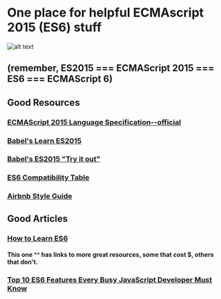 # One place for helpful ECMAscript 2015 (ES6) stuff
![alt text](http://sub1.kevinchisholm.com/blog/images/ecmascript6-logo.png "ES6")
## (remember, ES2015 === ECMAScript 2015 === ES6 === ECMAScript 6)

## Good Resources
### [ECMAScript 2015 Language Specification--official](http://www.ecma-international.org/ecma-262/6.0/index.html)
### [Babel's Learn ES2015](https://babeljs.io/docs/learn-es2015/)
### [Babel's ES2015 "Try it out"](https://babeljs.io/repl/#?babili=false&evaluate=true&lineWrap=false&presets=es2015%2Creact%2Cstage-2&code=)
### [ES6 Compatibility Table](http://kangax.github.io/compat-table/es6/)
### [Airbnb Style Guide](https://github.com/airbnb/javascript)


## Good Articles
### [How to Learn ES6](https://medium.com/javascript-scene/how-to-learn-es6-47d9a1ac2620#.ybeohzojp)
#### This one ^^ has links to more great resources, some that cost $, others that don't.
### [Top 10 ES6 Features Every Busy JavaScript Developer Must Know](http://webapplog.com/es6/)
### []()

